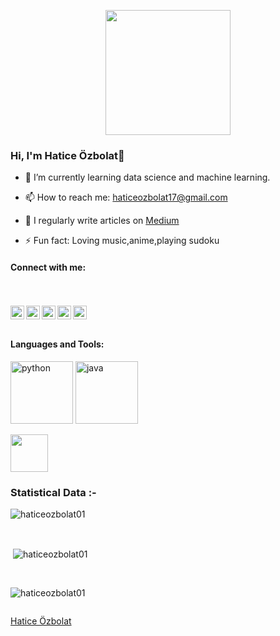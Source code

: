 <p align="center">

  <img src="https://image.myanimelist.net/ui/0YNGMBN7CXMEk-P9BspU4WlXmBe_SGHSnNvwDnnlOFXgoK141ZQMZGqHOwW4COUaA-H7pn7b82XhWJ6H9RN-JR2r3Ga0y_Dm6qoNuOy4HQ_5pyojYSBxN_X8qJc9uVFAVlTXjzR6-iPXyJGc-YQoGztwdaIpDG-mFRbYMwZlW_Q" height="200" />
</p>


### Hi, I'm Hatice Özbolat👋


- 🌱 I’m currently learning data science and machine learning.

- 📫 How to reach me: haticeozbolat17@gmail.com

- 📝 I regularly write articles on  [Medium](medium.com/@haticeozbolat17)

- ⚡ Fun fact: Loving music,anime,playing sudoku

#### Connect with me:
<br> <br>
 <a href="https://twitter.com/Hatice71_03">
  <img align="left" alt="Hatice's Twitter" width="22px" src="https://cdn.jsdelivr.net/npm/simple-icons@v3/icons/twitter.svg" />
</a>
<a href="https://www.linkedin.com/in/hatice-%C3%B6zbolat/">
  <img align="left" alt="Hatice's LinkedIn" width="22px" src="https://cdn.jsdelivr.net/npm/simple-icons@v3/icons/linkedin.svg" />
</a>
<a href="https://github.com/haticeozbolat01">
  <img align="left" alt="Hatice's Github" width="22px" src="https://cdn.jsdelivr.net/npm/simple-icons@v3/icons/github.svg" />
</a>
<a href="https://haticeozbolat17.medium.com/">
  <img align="left" alt="Shreya's Instagram" width="22px" src="https://cdn.jsdelivr.net/npm/simple-icons@v3/icons/medium.svg" />
<a href="https://www.hackerrank.com/haticeozbolat17">
  <img align="left" alt=" Hatice's Hackerrank" width="22px" src="https://cdn.jsdelivr.net/npm/simple-icons@v3/icons/hackerrank.svg" />
</a>
<br><br>


#### Languages and Tools:

[<img src="https://cdn.iconscout.com/icon/free/png-256/python-3521655-2945099.png" alt="python" width="100">](https://docs.python.org/3/library/index.html)
[<img src="https://cdn.iconscout.com/icon/free/png-128/java-2038875-1720088.png" alt="java" width="100">](https://docs.oracle.com/en/java/)
<td align="center" width="50%">
<img height=60px src="https://www.vectorlogo.zone/logos/r-project/r-project-icon.svg"> 


<h3>Statistical Data :-</h3>
<p><img align="center"
    src="https://github-readme-stats.vercel.app/api/top-langs?username=haticeozbolat01&show_icons=true&locale=en&bg_color=0d1117&text_color=ffffff&layout=compact"
    alt="haticeozbolat01" 
    bg_color=#808080/></p>

<br>

<p>&nbsp;<img align="center" src="https://github-readme-stats.vercel.app/api?username=haticeozbolat01&show_icons=true&locale=en&bg_color=0d1117&text_color=ffffff&repo=convoychat"
    alt="haticeozbolat01" /></p>

<br>

<p><img align="center" src="https://github-readme-streak-stats.herokuapp.com/?user=haticeozbolat01&theme=dark&background=0d1117&date_format=M%20j%5B%2C%20Y%5D" alt="haticeozbolat01" /></p>
      
<p align="left"> <a href="https://twitter.com/" target="blank"><img
      src="https://img.shields.io/twitter/follow/?logo=twitter&style=for-the-badge" alt="" /></a> </p>

[Hatice Özbolat](github.com/haticeozbolat01)

